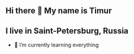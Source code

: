 ## Hi there 👋 My name is Timur
## I live in  Saint-Petersburg, Russia

- 🌱 I’m currently learning everything 


<br>


